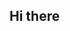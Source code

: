 ## Hi there 

<!--
**luciemartin8/luciemartin8** is a ✨ _special_ ✨ repository because its `README.md` (this file) appears on your GitHub profile.

Here are some ideas to get you started:

- 🔭 I’m currently working on...
- 🌱 I’m currently learning how to use github and develop my personal repository
- 👯 I’m looking to collaborate on ...
- 🤔 I’m looking for help with ...
- 💬 Ask me about ...
- 📫 How to reach me: lucie.8.martin@gmail.com

- ⚡ Fun fact: ...
-->
